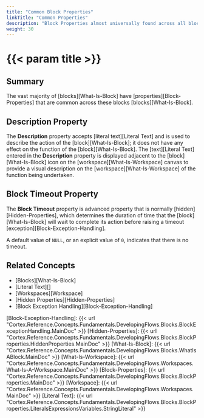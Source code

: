 ```yaml
---
title: "Common Block Properties"
linkTitle: "Common Properties"
description: "Block Properties almost universally found across all blocks."
weight: 30
---
```


# {{< param title >}}

## Summary

The vast majority of [blocks][What-Is-Block] have [properties][Block-Properties] that are common across these blocks [blocks][What-Is-Block].

## Description Property

The **Description** property accepts [literal text][Literal Text] and is used to describe the action of the [block][What-Is-Block]; it does not have any effect on the function of the [block][What-Is-Block]. The [text][Literal Text] entered in the **Description** property is displayed adjacent to the [block][What-Is-Block] icon on the [workspace][What-Is-Workspace] canvas to provide a visual description on the [workspace][What-Is-Workspace] of the function being undertaken.

## Block Timeout Property

The **Block Timeout** property is advanced property that is normally [hidden][Hidden-Properties], which determines the duration of time that the [block][What-Is-Block] will wait to complete its action before raising a timeout [exception][Block-Exception-Handling].

A default value of `NULL`, or an explicit value of `0`, indicates that there is no timeout.

## Related Concepts

- [Blocks][What-Is-Block]
- [Literal Text][]
- [Workspaces][Workspace]
- [Hidden Properties][Hidden-Properties]
- [Block Exception Handling][Block-Exception-Handling]

[Block-Exception-Handling]: {{< url "Cortex.Reference.Concepts.Fundamentals.DevelopingFlows.Blocks.BlockExceptionHandling.MainDoc" >}}
[Hidden-Properties]: {{< url "Cortex.Reference.Concepts.Fundamentals.DevelopingFlows.Blocks.BlockProperties.HiddenProperties.MainDoc" >}}
[What-Is-Block]: {{< url "Cortex.Reference.Concepts.Fundamentals.DevelopingFlows.Blocks.WhatIsABlock.MainDoc" >}}
[What-Is-Workspace]: {{< url "Cortex.Reference.Concepts.Fundamentals.DevelopingFlows.Workspaces.What-Is-A-Workspace.MainDoc" >}}
[Block-Properties]: {{< url "Cortex.Reference.Concepts.Fundamentals.DevelopingFlows.Blocks.BlockProperties.MainDoc" >}}
[Workspace]: {{< url "Cortex.Reference.Concepts.Fundamentals.DevelopingFlows.Workspaces.MainDoc" >}}
[Literal Text]: {{< url "Cortex.Reference.Concepts.Fundamentals.DevelopingFlows.Blocks.BlockProperties.LiteralsExpressionsVariables.StringLiteral" >}}
